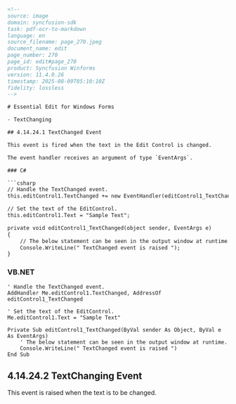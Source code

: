 ```html
<!--
source: image
domain: syncfusion-sdk
task: pdf-ocr-to-markdown
language: en
source_filename: page_270.jpeg
document_name: edit
page_number: 270
page_id: edit#page_270
product: Syncfusion Winforms
version: 11.4.0.26
timestamp: 2025-08-09T05:10:10Z
fidelity: lossless
-->

# Essential Edit for Windows Forms

- TextChanging

## 4.14.24.1 TextChanged Event

This event is fired when the text in the Edit Control is changed.

The event handler receives an argument of type `EventArgs`.

### C#

```csharp
// Handle the TextChanged event.
this.editControl1.TextChanged += new EventHandler(editControl1_TextChanged);

// Set the text of the EditControl.
this.editControl1.Text = "Sample Text";

private void editControl1_TextChanged(object sender, EventArgs e)
{
    // The below statement can be seen in the output window at runtime.
    Console.WriteLine(" TextChanged event is raised ");
}
```

### VB.NET

```vbnet
' Handle the TextChanged event.
AddHandler Me.editControl1.TextChanged, AddressOf editControl1_TextChanged

' Set the text of the EditControl.
Me.editControl1.Text = "Sample Text"

Private Sub editControl1_TextChanged(ByVal sender As Object, ByVal e As EventArgs)
    ' The below statement can be seen in the output window at runtime.
    Console.WriteLine(" TextChanged event is raised ")
End Sub
```

## 4.14.24.2 TextChanging Event

This event is raised when the text is to be changed.

<!-- tags: [Syncfusion Windows Forms, TextChanged Event, TextChanging Event] keywords: [TextChanged, TextChanging, EventArgs, Edit Control, Event Handling, C#, VB.NET, Syncfusion Winforms, version 11.4.0.26] -->
```